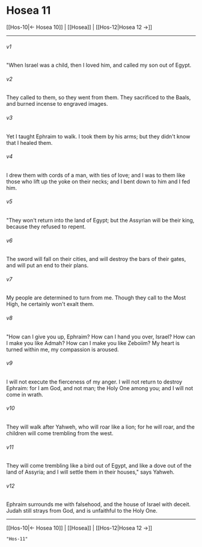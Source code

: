 # Hosea 11

[[Hos-10|← Hosea 10]] | [[Hosea]] | [[Hos-12|Hosea 12 →]]
***



###### v1 
"When Israel was a child, then I loved him, and called my son out of Egypt. 

###### v2 
They called to them, so they went from them. They sacrificed to the Baals, and burned incense to engraved images. 

###### v3 
Yet I taught Ephraim to walk. I took them by his arms; but they didn't know that I healed them. 

###### v4 
I drew them with cords of a man, with ties of love; and I was to them like those who lift up the yoke on their necks; and I bent down to him and I fed him. 

###### v5 
"They won't return into the land of Egypt; but the Assyrian will be their king, because they refused to repent. 

###### v6 
The sword will fall on their cities, and will destroy the bars of their gates, and will put an end to their plans. 

###### v7 
My people are determined to turn from me. Though they call to the Most High, he certainly won't exalt them. 

###### v8 
"How can I give you up, Ephraim? How can I hand you over, Israel? How can I make you like Admah? How can I make you like Zeboiim? My heart is turned within me, my compassion is aroused. 

###### v9 
I will not execute the fierceness of my anger. I will not return to destroy Ephraim: for I am God, and not man; the Holy One among you; and I will not come in wrath. 

###### v10 
They will walk after Yahweh, who will roar like a lion; for he will roar, and the children will come trembling from the west. 

###### v11 
They will come trembling like a bird out of Egypt, and like a dove out of the land of Assyria; and I will settle them in their houses," says Yahweh. 

###### v12 
Ephraim surrounds me with falsehood, and the house of Israel with deceit. Judah still strays from God, and is unfaithful to the Holy One.

***
[[Hos-10|← Hosea 10]] | [[Hosea]] | [[Hos-12|Hosea 12 →]]
```query 2021-09-27 16:02
"Hos-11"
```